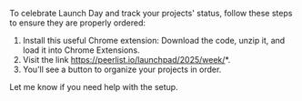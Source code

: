 To celebrate Launch Day and track your projects' status, follow these steps to ensure they are properly ordered:

1. Install this useful Chrome extension: Download the code, unzip it, and load it into Chrome Extensions.
2. Visit the link https://peerlist.io/launchpad/2025/week/*.
3. You’ll see a button to organize your projects in order.

Let me know if you need help with the setup.
